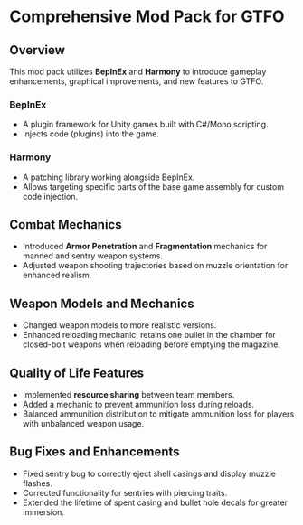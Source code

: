 # Comprehensive Mod Pack for GTFO

## Overview
This mod pack utilizes **BepInEx** and **Harmony** to introduce gameplay enhancements, graphical improvements, and new features to GTFO.

### BepInEx
- A plugin framework for Unity games built with C#/Mono scripting.
- Injects code (plugins) into the game.

### Harmony
- A patching library working alongside BepInEx.
- Allows targeting specific parts of the base game assembly for custom code injection.

## Combat Mechanics
- Introduced **Armor Penetration** and **Fragmentation** mechanics for manned and sentry weapon systems.
- Adjusted weapon shooting trajectories based on muzzle orientation for enhanced realism.

## Weapon Models and Mechanics
- Changed weapon models to more realistic versions.
- Enhanced reloading mechanic: retains one bullet in the chamber for closed-bolt weapons when reloading before emptying the magazine.

## Quality of Life Features
- Implemented **resource sharing** between team members.
- Added a mechanic to prevent ammunition loss during reloads.
- Balanced ammunition distribution to mitigate ammunition loss for players with unbalanced weapon usage.

## Bug Fixes and Enhancements
- Fixed sentry bug to correctly eject shell casings and display muzzle flashes.
- Corrected functionality for sentries with piercing traits.
- Extended the lifetime of spent casing and bullet hole decals for greater immersion.
